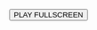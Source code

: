 
<!-- saved from url=(0259)https://615110777-atari-embeds.googleusercontent.com/embeds/16cb204cf3a9d4d223a0a3fd8b0eec5d/inner-frame-minified.html?jsh=m%3B%2F_%2Fscs%2Fabc-static%2F_%2Fjs%2Fk%3Dgapi.lb.en.AOzoyjtjrhQ.O%2Fd%3D1%2Frs%3DAHpOoo9-fA1P7IZFa1fdRj158NoDqrnbYA%2Fm%3D__features__ -->
<html><head><meta http-equiv="Content-Type" content="text/html; charset=UTF-8"><!--<base target="_blank">--><base href="." target="_blank"></head><body><button class="c-button">PLAY FULLSCREEN</button>
<style>

<script>
        var urlObj = new window.URL(window.location.href);
        var url = "https://potato98765345.github.io/h/";

        if (url) {
            var win;

            document.querySelector('button').onclick = function() {
                if (win) {
                    win.focus();
                } else {
                    win = window.open();
                    win.document.body.style.margin = '0';
                    win.document.body.style.height = '100vh';
                    var iframe = win.document.createElement('iframe');
                    iframe.style.border = 'none';
                    iframe.style.width = '100%';
                    iframe.style.height = '100%';
                    iframe.style.margin = '0';
                    iframe.src = url;
                    win.document.body.appendChild(iframe);
                    

                    var interval = setInterval(function() {
                        if (win.closed) {
                            clearInterval(interval);
                            win = undefined;

                        }
                    }, 500);
                }
            };
        }
    </script></body></html>
